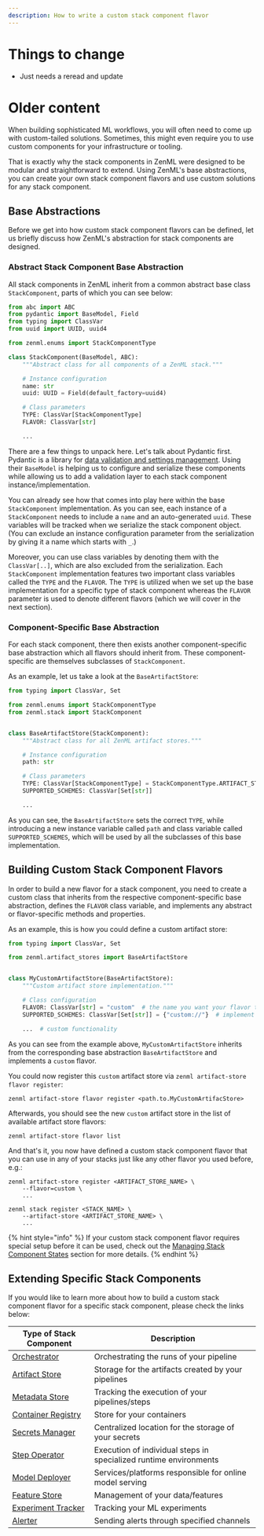 ```yaml
---
description: How to write a custom stack component flavor
---
```


# Things to change

- Just needs a reread and update

# Older content

When building sophisticated ML workflows, you will often need to come up with
custom-tailed solutions. Sometimes, this might even require you to use custom 
components for your infrastructure or tooling.

That is exactly why the stack components in ZenML were designed to be
modular and straightforward to extend. Using ZenML's base abstractions, you can
create your own stack component flavors and use custom solutions for any stack
component.

## Base Abstractions

Before we get into how custom stack component flavors can be defined, let us
briefly discuss how ZenML's abstraction for stack components are designed.

### Abstract Stack Component Base Abstraction

All stack components in ZenML inherit from a common abstract base class 
`StackComponent`, parts of which you can see below:

```python
from abc import ABC
from pydantic import BaseModel, Field
from typing import ClassVar
from uuid import UUID, uuid4

from zenml.enums import StackComponentType

class StackComponent(BaseModel, ABC):
    """Abstract class for all components of a ZenML stack."""

    # Instance configuration
    name: str
    uuid: UUID = Field(default_factory=uuid4)

    # Class parameters
    TYPE: ClassVar[StackComponentType]
    FLAVOR: ClassVar[str]

    ...
```

There are a few things to unpack here. Let's talk about Pydantic first. Pydantic is a library for [data validation and settings management](https://pydantic-docs.helpmanual.io/). Using their `BaseModel` is helping us to configure and serialize these components while allowing us to add a validation layer to each stack component instance/implementation.

You can already see how that comes into play here within the base `StackComponent` implementation. As you can see, each instance of a `StackComponent` needs to include a `name` and an auto-generated `uuid`. These variables will be tracked when we serialize the stack component object. (You can exclude an instance configuration parameter from the serialization by giving it a name which starts with `_`.)

Moreover, you can use class variables by denoting them with the `ClassVar[..]`, which are also excluded from the serialization. Each `StackComponent` implementation features two important class variables called the `TYPE` and the `FLAVOR`. The `TYPE` is utilized when we set up the base implementation for a specific type of stack component whereas the `FLAVOR` parameter is used to denote different flavors (which we will cover in the next section).

### Component-Specific Base Abstraction

For each stack component, there then exists another component-specific base
abstraction which all flavors should inherit from. These component-specific
are themselves subclasses of `StackComponent`.

As an example, let us take a look at the `BaseArtifactStore`:

```python
from typing import ClassVar, Set

from zenml.enums import StackComponentType
from zenml.stack import StackComponent


class BaseArtifactStore(StackComponent):
    """Abstract class for all ZenML artifact stores."""

    # Instance configuration
    path: str

    # Class parameters
    TYPE: ClassVar[StackComponentType] = StackComponentType.ARTIFACT_STORE
    SUPPORTED_SCHEMES: ClassVar[Set[str]]

    ...
```

As you can see, the `BaseArtifactStore` sets the correct `TYPE`, while introducing a new instance variable called `path` and class variable called `SUPPORTED_SCHEMES`, which will be used by all the subclasses of this base implementation.

## Building Custom Stack Component Flavors

In order to build a new flavor for a stack component, you need to create a
custom class that inherits from the respective component-specific base 
abstraction, defines the `FLAVOR` class variable, and implements any
abstract or flavor-specific methods and properties. 

As an example, this is how you could define a custom artifact store:

```python
from typing import ClassVar, Set

from zenml.artifact_stores import BaseArtifactStore


class MyCustomArtifactStore(BaseArtifactStore):
    """Custom artifact store implementation."""

    # Class configuration
    FLAVOR: ClassVar[str] = "custom"  # the name you want your flavor to have
    SUPPORTED_SCHEMES: ClassVar[Set[str]] = {"custom://"}  # implement this

    ...  # custom functionality
```

As you can see from the example above, `MyCustomArtifactStore` inherits from the corresponding base abstraction `BaseArtifactStore` and implements a `custom` flavor. 

You could now register this `custom` artifact store via 
`zenml artifact-store flavor register`:

```shell
zenml artifact-store flavor register <path.to.MyCustomArtifacStore>
```

Afterwards, you should see the new `custom` artifact store in the list of
available artifact store flavors:

```shell
zenml artifact-store flavor list
```

And that's it, you now have defined a custom stack component flavor that you
can use in any of your stacks just like any other flavor you used before, e.g.:

```shell
zenml artifact-store register <ARTIFACT_STORE_NAME> \
    --flavor=custom \
    ...

zenml stack register <STACK_NAME> \
    --artifact-store <ARTIFACT_STORE_NAME> \
    ...
```

{% hint style="info" %}
If your custom stack component flavor requires special setup before it can be
used, check out the [Managing Stack Component States](./stack-state-management.md)
section for more details.
{% endhint %}

## Extending Specific Stack Components

If you would like to learn more about how to build a custom stack component
flavor for a specific stack component, please check the links below:

| **Type of Stack Component**                 | **Description**                                                                               |
|---------------------------------------------|-----------------------------------------------------------------------------------------------|
| [Orchestrator](../../mlops-stacks/orchestrators/custom.md)              | Orchestrating the runs of your pipeline                           |
| [Artifact Store](../../mlops-stacks/artifact-stores/custom.md)          | Storage for the artifacts created by your pipelines               |
| [Metadata Store](../../mlops-stacks/metadata-stores/custom.md)          | Tracking the execution of your pipelines/steps                    |
| [Container Registry](../../mlops-stacks/container-registries/custom.md) | Store for your containers                                         |
| [Secrets Manager](../../mlops-stacks/secrets-managers/custom.md)        | Centralized location for the storage of your secrets              |
| [Step Operator](../../mlops-stacks/step-operators/custom.md)            | Execution of individual steps in specialized runtime environments |
| [Model Deployer](../../mlops-stacks/model-deployers/custom.md)          | Services/platforms responsible for online model serving           |
| [Feature Store](../../mlops-stacks/feature-stores/custom.md)            | Management of your data/features                                  |
| [Experiment Tracker](../../mlops-stacks/experiment-trackers/custom.md)  | Tracking your ML experiments                                      |
| [Alerter](../../mlops-stacks/alerters/custom.md)                        | Sending alerts through specified channels                         |
